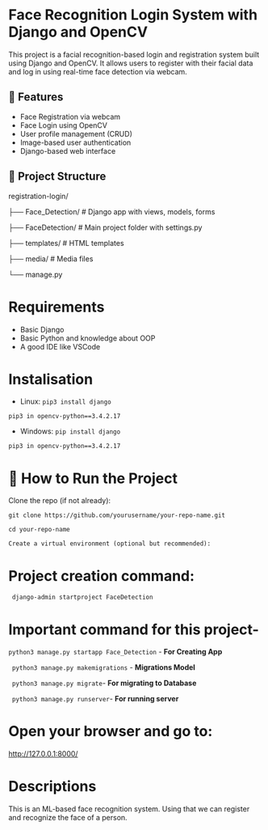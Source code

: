 # Face Recognition Login System with Django and OpenCV

This project is a facial recognition-based login and registration system built using Django and OpenCV. It allows users to register with their facial data and log in using real-time face detection via webcam.

## 🔧 Features

- Face Registration via webcam
- Face Login using OpenCV
- User profile management (CRUD)
- Image-based user authentication
- Django-based web interface

## 📂 Project Structure

registration-login/

├── Face_Detection/ # Django app with views, models, forms

├── FaceDetection/ # Main project folder with settings.py

├── templates/ # HTML templates

├── media/ # Media files

└── manage.py


# Requirements
- Basic Django
- Basic Python and knowledge about OOP
- A good IDE like VSCode

# Instalisation

- Linux:
``` pip3 install django ```

``` pip3 in opencv-python==3.4.2.17 ```

- Windows:
``` pip install django ```

``` pip3 in opencv-python==3.4.2.17 ```


# 🚀 How to Run the Project

Clone the repo (if not already):

``` git clone https://github.com/yourusername/your-repo-name.git ```

``` cd your-repo-name ```

``` Create a virtual environment (optional but recommended): ```

# Project creation command:
``` django-admin startproject FaceDetection```

# Important command for this project-

``` python3 manage.py startapp Face_Detection ``` - **For Creating App**  

``` python3 manage.py makemigrations``` - **Migrations Model**  

``` python3 manage.py migrate```- **For migrating to Database** 

``` python3 manage.py runserver```- **For running server** 


# Open your browser and go to:

http://127.0.0.1:8000/

# Descriptions

This is an ML-based face recognition system. Using that we can register and recognize the face of a person.

